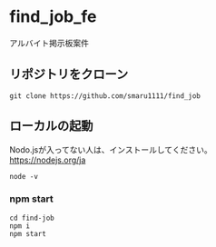 # find_job_fe
アルバイト掲示板案件

## リポジトリをクローン
```
git clone https://github.com/smaru1111/find_job
```

## ローカルの起動
Nodo.jsが入ってない人は、インストールしてください。<br>
https://nodejs.org/ja
```
node -v
```

### npm start
```
cd find-job
npm i
npm start
```
